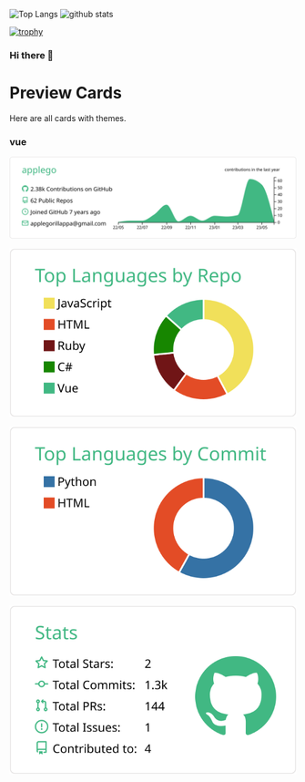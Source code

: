 
<p align="left"> 
  <img alt="Top Langs" height="150px" src="https://github-readme-stats.vercel.app/api/top-langs/?username=applego&layout=compact&count_private=true&show_icons=true&theme=tokyonight" />
  <img alt="github stats" height="150px" src="https://github-readme-stats.vercel.app/api?username=applego&count_private=true&show_icons=true&show_icons=true&theme=tokyonight" />
</p>

[![trophy](https://github-profile-trophy.vercel.app/?username=applego&theme=tokyonight&column=7
)](https://github.com/ryo-ma/github-profile-trophy)


### Hi there 👋

<!--
**applego/applego** is a ✨ _special_ ✨ repository because its `README.md` (this file) appears on your GitHub profile.

Here are some ideas to get you started:

- 🔭 I’m currently working on ...
- 🌱 I’m currently learning ...
- 👯 I’m looking to collaborate on ...
- 🤔 I’m looking for help with ...
- 💬 Ask me about ...
- 📫 How to reach me: ...
- 😄 Pronouns: ...
- ⚡ Fun fact: ...
-->


# Preview Cards

Here are all cards with themes.


### vue

![](https://raw.githubusercontent.com/applego/applego/master/profile-summary-card-output/vue/0-profile-details.svg)


![](https://raw.githubusercontent.com/applego/applego/master/profile-summary-card-output/vue/1-repos-per-language.svg)


![](https://raw.githubusercontent.com/applego/applego/master/profile-summary-card-output/vue/2-most-commit-language.svg)


![](https://raw.githubusercontent.com/applego/applego/master/profile-summary-card-output/vue/3-stats.svg)

